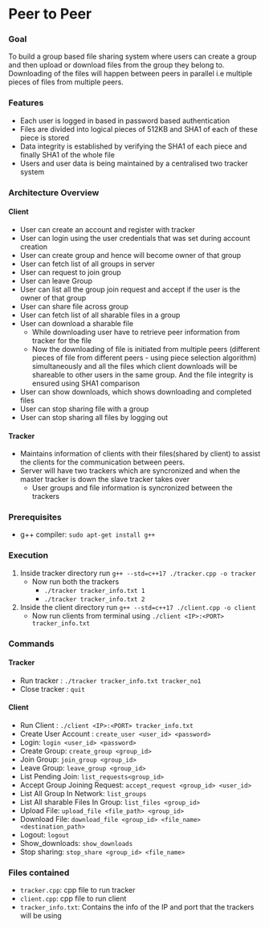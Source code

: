 
# Peer to Peer


### Goal

To build a group based file sharing system where users can create a group and then upload or download files from the group they belong to.
Downloading of the files will happen between peers in parallel i.e multiple pieces of files from multiple peers.

### Features

- Each user is logged in based in password based authentication
- Files are divided into logical pieces of 512KB and SHA1 of each of these piece is stored
- Data integrity is established by verifying the SHA1 of each piece and finally SHA1 of the whole file
- Users and user data is being maintained by a centralised two tracker system

### Architecture Overview

#### Client
- User can create an account and register with tracker
- User can login using the user credentials that was set during account creation
- User can create group and hence will become owner of that group
- User can fetch list of all groups in server
- User can request to join group
- User can leave Group
- User can list all the group join request and accept if the user is the owner of that group
- User can share file across group
- User can fetch list of all sharable files in a group
- User can download a sharable file  
    - While downloading user have to retrieve peer information from tracker for the file
    - Now the downloading of file is initiated from multiple peers (different pieces of file
      from different peers - using piece selection algorithm) simultaneously and
      all the files which client downloads will be shareable to other users
      in the same group. And the file integrity is ensured using SHA1 comparison
- User can show downloads, which shows downloading and completed files
- User can stop sharing file with a group
- User can stop sharing all files by logging out

#### Tracker
- Maintains information of clients with their files(shared by client) to assist the
clients for the communication between peers.
- Server will have two trackers which are syncronized and when the master tracker is down the slave tracker takes over
    - User groups and file information is syncronized between the trackers


### Prerequisites

- g++ compiler: `sudo apt-get install g++`
### Execution 
1. Inside tracker directory run ```g++ --std=c++17 ./tracker.cpp -o tracker``` 
     - Now run both the trackers 
        - `./tracker tracker_info.txt 1`
        - `./tracker tracker_info.txt 2`
2. Inside the client directory run `g++ --std=c++17 ./client.cpp -o client`
    - Now run clients from terminal using `./client <IP>:<PORT> tracker_info.txt`
### Commands
#### Tracker
- Run tracker : ```./tracker tracker_info.txt tracker_no1```
- Close tracker : ```quit```

#### Client
- Run Client : ```./client <IP>:<PORT> tracker_info.txt```
- Create User Account : ```create_user <user_id> <password>```
- Login: ```login <user_id> <password>```
- Create Group: ```create_group <group_id>```
- Join Group: ```join_group <group_id>```
- Leave Group: ```leave_group <group_id>```
- List Pending Join: ```list_requests<group_id>```
- Accept Group Joining Request: ```accept_request <group_id> <user_id>```
- List All Group In Network: ```list_groups```
- List All sharable Files In Group: ```list_files <group_id>```
- Upload File: ```upload_file <file_path> <group_id>```
- Download File: ```download_file <group_id> <file_name> <destination_path>```
- Logout: ```logout```
- Show_downloads: ```show_downloads```
- Stop sharing: ```stop_share <group_id> <file_name>```


### Files contained
- ```tracker.cpp```: cpp file to run tracker 
- ```client.cpp```: cpp file to run client
- ```tracker_info.txt```: Contains the info of the IP and port that the trackers will be using

